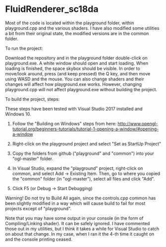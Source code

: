 # FluidRenderer_sc18da

Most of the code is located within the playground folder, within playground.cpp and the various shaders. I have also modified some utilities a bit from their original state, the modified versions are in the common folder.

To run the project:

Download the repository and in the playground folder double-click on playground.exe. A white window should open and start loading. When loading is finished, the space skybox should be visible. In order to move/look around, press (and keep pressed) the Q key, and then move using WASD and the mouse.
You can also change shaders and their changes will affect how playground.exe works. However, changing playground.cpp will not affect playground.exe without building the project.




To build the project, steps:

These steps have been tested with Visual Studio 2017 installed and Windows 10.

1) Follow the "Building on Windows" steps from here:
http://www.opengl-tutorial.org/beginners-tutorials/tutorial-1-opening-a-window/#opening-a-window

2) Right-click on the playground project and select "Set as StartUp Project"

3) Copy the folders from github ("playground" and "common") into your "ogl-master" folder.

4) In Visual Studio, expand the "playground" project, right-click on common, and select Add -> Existing Item. Then, go to where you copied the "common" folder (in "ogl-master"), select all files and click "Add".

5) Click F5 (or Debug -> Start Debugging)

Warning! Do not try to Build All again, since the controls.cpp common has been slightly modified in a way which will cause build to fail for most projects except of "playground".

Note that you may have some output in your console (in the form of Compiling/Linking shader). It can be safely ignored. I have commented those out in my utilities, but I think it takes a while for Visual Studio to catch on about that change. In my case, when I ran it the 4-th time it caught on and the console printing ceased.
